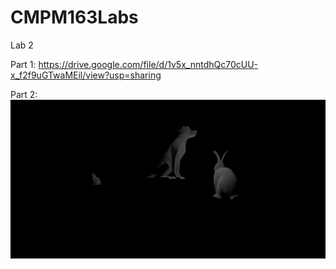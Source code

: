 # CMPM163Labs

Lab 2

Part 1:
https://drive.google.com/file/d/1v5x_nntdhQc70cUU-x_f2f9uGTwaMEil/view?usp=sharing

Part 2:
![](images/download.png)
